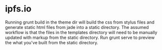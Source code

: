 # ipfs.io

Running grunt build in the theme dir will build the css from stylus files and generate static html files from jade into a static directory. The assumed workflow is that the files in the templates directory will need to be manually updated with markup from the static directory. Run grunt serve to preview the what you've built from the static directory.
